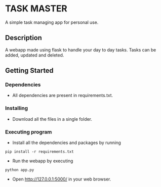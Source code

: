 # TASK MASTER

A simple task managing app for personal use.

## Description

A webapp made using flask to handle your day to day tasks. Tasks can be added, updated and deleted.

## Getting Started

### Dependencies

* All dependencies are present in requirements.txt.

### Installing

* Download all the files in a single folder.

### Executing program

* Install all the dependencies and packages by running 
```
pip install -r requirements.txt
```
* Run the webapp by executing 
```
python app.py
```
* Open http://127.0.0.1:5000/ in your web browser.


